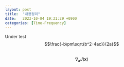 ```yaml
---
layout: post
title:  "내용정리"
date:   2023-10-04 19:31:29 +0900
categories: [Time-Frequency]
---
```


Under test
$$\frac{-b\pm\sqrt{b^2-4ac}}{2a}$$<br>
$$ \nabla_\boldsymbol{x} J(\boldsymbol{x}) $$